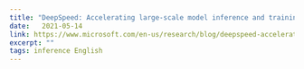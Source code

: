 ```yaml
---
title: "DeepSpeed: Accelerating large-scale model inference and training via system optimizations and compression"
date:   2021-05-14
link: https://www.microsoft.com/en-us/research/blog/deepspeed-accelerating-large-scale-model-inference-and-training-via-system-optimizations-and-compression/
excerpt: ""
tags: inference English
---
```

